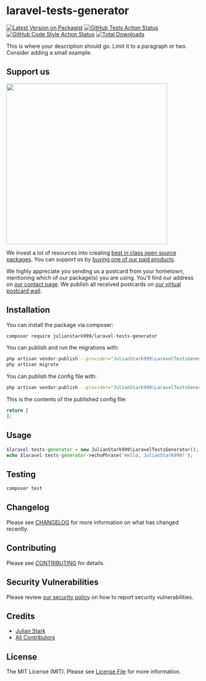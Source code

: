 # laravel-tests-generator

[![Latest Version on Packagist](https://img.shields.io/packagist/v/julianstark999/laravel-tests-generator.svg?style=flat-square)](https://packagist.org/packages/julianstark999/laravel-tests-generator)
[![GitHub Tests Action Status](https://img.shields.io/github/workflow/status/julianstark999/laravel-tests-generator/run-tests?label=tests)](https://github.com/julianstark999/laravel-tests-generator/actions?query=workflow%3ATests+branch%3Amaster)
[![GitHub Code Style Action Status](https://img.shields.io/github/workflow/status/julianstark999/laravel-tests-generator/Check%20&%20fix%20styling?label=code%20style)](https://github.com/julianstark999/laravel-tests-generator/actions?query=workflow%3A"Check+%26+fix+styling"+branch%3Amaster)
[![Total Downloads](https://img.shields.io/packagist/dt/julianstark999/laravel-tests-generator.svg?style=flat-square)](https://packagist.org/packages/julianstark999/laravel-tests-generator)


This is where your description should go. Limit it to a paragraph or two. Consider adding a small example.

## Support us

[<img src="https://github-ads.s3.eu-central-1.amazonaws.com/package-laravel-tests-generator-laravel.jpg?t=1" width="419px" />](https://spatie.be/github-ad-click/package-laravel-tests-generator-laravel)

We invest a lot of resources into creating [best in class open source packages](https://spatie.be/open-source). You can support us by [buying one of our paid products](https://spatie.be/open-source/support-us).

We highly appreciate you sending us a postcard from your hometown, mentioning which of our package(s) you are using. You'll find our address on [our contact page](https://spatie.be/about-us). We publish all received postcards on [our virtual postcard wall](https://spatie.be/open-source/postcards).

## Installation

You can install the package via composer:

```bash
composer require julianstark999/laravel-tests-generator
```

You can publish and run the migrations with:

```bash
php artisan vendor:publish --provider="JulianStark999\LaravelTestsGenerator\LaravelTestsGeneratorServiceProvider" --tag="laravel-tests-generator-migrations"
php artisan migrate
```

You can publish the config file with:
```bash
php artisan vendor:publish --provider="JulianStark999\LaravelTestsGenerator\LaravelTestsGeneratorServiceProvider" --tag="laravel-tests-generator-config"
```

This is the contents of the published config file:

```php
return [
];
```

## Usage

```php
$laravel-tests-generator = new JulianStark999\LaravelTestsGenerator();
echo $laravel-tests-generator->echoPhrase('Hello, JulianStark999!');
```

## Testing

```bash
composer test
```

## Changelog

Please see [CHANGELOG](CHANGELOG.md) for more information on what has changed recently.

## Contributing

Please see [CONTRIBUTING](.github/CONTRIBUTING.md) for details.

## Security Vulnerabilities

Please review [our security policy](../../security/policy) on how to report security vulnerabilities.

## Credits

- [Julian Stark](https://github.com/julianstark999)
- [All Contributors](../../contributors)

## License

The MIT License (MIT). Please see [License File](LICENSE.md) for more information.
